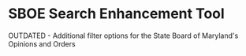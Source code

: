 # SBOE Search Enhancement Tool
 OUTDATED - Additional filter options for the State Board of Maryland's Opinions and Orders

